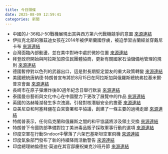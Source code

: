 ```yaml
---
title: 今日頭條
date: 2025-08-09 12:59:41
categories: 新聞            
---
```

- 中國的J-36和J-50戰機展現出其與西方第六代戰機競爭的意圖 [來源連結](https://asiatimes.com/2025/08/mysterious-chinese-stealth-jet-a-fresh-test-for-us-air-dominance/)
- 伊拉克北部的雅茲迪女孩在2014年被伊斯蘭國俘虜，被迫學習古蘭經並穿戴尼卡布 [來源連結](https://www.theguardian.com/global-development/2025/aug/09/iraq-i-survived-torture-and-slavery-islamic-state)
- 台灣面臨內部動盪，並在美中對峙中處於微妙位置 [來源連結](https://asiatimes.com/2025/08/taiwans-future-precarious-with-or-without-us-china-conflict/)
- 拜登政府開始與阿拉斯加原住民團體協商，更新有關國家石油儲備地管理的規則 [來源連結](https://www.theguardian.com/us-news/2025/aug/09/national-petroleum-reserve-alaska-oil-gas-drilling)
- 德國暫停對以色列的武器出口，這是對長期堅定盟友的重大政策轉變 [來源連結](https://www.japantimes.co.jp/news/2025/08/09/world/politics/germany-suspends-arms-exports-israel/)
- 美國總統唐納德·特朗普宣布將於8月15日在阿拉斯加與俄羅斯總統弗拉基米爾·普京會面 [來源連結](https://www.japantimes.co.jp/news/2025/08/09/world/politics/russia-us-trump-putin-alaska/)
- 長崎市在原子彈爆炸後80週年紀念日舉行默哀 [來源連結](https://www.japantimes.co.jp/news/2025/08/09/japan/nagasaki-80th-anniversary-atomic-bombing/)
- 泰國曼谷藝術與文化中心在中國壓力下更改了展覽中的作品 [來源連結](https://www.japantimes.co.jp/news/2025/08/09/asia-pacific/politics/thai-art-gallery-authoritarian-china-pressure/)
- 英國的洛赫隆湖發生多次洩漏，引發對核潛艇安全的擔憂 [來源連結](https://www.theguardian.com/environment/2025/aug/09/radioactive-water-bomb-base-scotland-leak-sea-files)
- 亞美尼亞和阿塞拜疆在白宮簽署和平協議，創建了一條主要的過境走廊 [來源連結](https://www.theguardian.com/world/2025/aug/09/azerbaijan-and-armenia-sign-peace-deal-at-white-house-that-creates-a-trump-route-in-region)
- 特朗普表示，任何烏克蘭和俄羅斯之間的和平協議將涉及領土交換 [來源連結](https://www.theguardian.com/ukraine-war-briefing-trump-flags-swapping-of-territories-as-he-and-putin-set-a-date-for-alaska-talks)
- 特朗普下令國防部準備對拉丁美洲毒品販子採取軍事行動的選項 [來源連結](https://www.japantimes.co.jp/news/2025/08/09/world/politics/trump-military-drug-cartels/)
- 印度空軍在行動Sindoor中擊落了六架巴基斯坦空軍飛機 [來源連結](https://www.thehindu.com/news/national/air-chief-marshal-ap-singh-on-operation-sindoor-at-16th-air-chief-marshal-lm-katre-memorial-lecture-in-bengaluru/article69912822.ece)
- 印度氣象部門發布了新的持續降雨活動警告 [來源連結](https://www.thehindu.com/news/national/rains-india-delhi-hyderabad-himachal-pradesh-uttarakhand-live-updates-august-9-2025/article69912437.ece)
- 印度總理納倫德拉·莫迪在其官邸慶祝樂克沙班丹節 [來源連結](https://www.thehindu.com/news/national/pm-modi-celebrates-raksha-bandhan-with-students-members-of-brahma-kumari-and-others/article69913305.ece)



